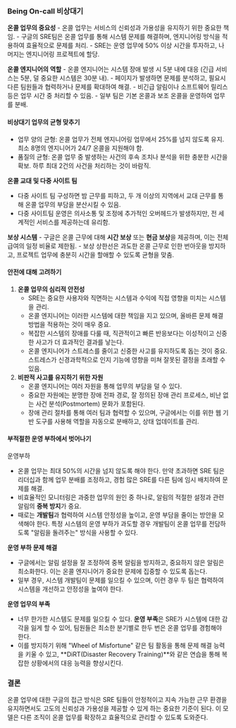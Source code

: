 ### Being On-call 비상대기

**온콜 업무의 중요성**
    - 온콜 업무는 서비스의 신뢰성과 가용성을 유지하기 위한 중요한 책임.
    - 구글의 SRE팀은 온콜 업무를 통해 시스템 문제를 해결하며, 엔지니어링 방식을 적용하여 효율적으로 문제를 처리.
    - SRE는 운영 업무에 50% 이상 시간을 투자하고, 나머지는 엔지니어링 프로젝트에 할당.

**온콜 엔지니어의 역할**
    - 온콜 엔지니어는 시스템 장애 발생 시 5분 내에 대응 (긴급 서비스는 5분, 덜 중요한 시스템은 30분 내).
    - 페이지가 발생하면 문제를 분석하고, 필요시 다른 팀원들과 협력하거나 문제를 확대하여 해결.
    - 비긴급 알림이나 소프트웨어 릴리스 등은 업무 시간 중 처리할 수 있음.
    - 일부 팀은 기본 온콜과 보조 온콜을 운영하여 업무를 분배.

#### 비상대기 업무의 균형 맞추기
- 업무 양의 균형: 온콜 업무가 전체 엔지니어링 업무에서 25%를 넘지 않도록 유지. 
  최소 8명의 엔지니어가 24/7 온콜을 지원해야 함.
- 품질의 균형: 온콜 업무 중 발생하는 사건의 후속 조치나 분석을 위한 충분한 시간을 확보. 
  하루 최대 2건의 사건을 처리하는 것이 바람직.

**온콜 교대 및 다중 사이트 팀** 
- 다중 사이트 팀 구성하면 밤 근무를 피하고, 두 개 이상의 지역에서 교대 근무를 통해 온콜 업무의 부담을 분산시킬 수 있음.
- 다중 사이트팀 운영은 의사소통 및 조정에 추가적인 오버헤드가 발생하지만, 전 세계적인 서비스를 제공하는데 유리함.

**보상 시스템**
    - 구글은 온콜 근무에 대해 **시간 보상** 또는 **현금 보상**을 제공하며, 이는 전체 급여의 일정 비율로 제한됨.
    - 보상 상한선은 과도한 온콜 근무로 인한 번아웃을 방지하고, 프로젝트 업무에 충분히 시간을 할애할 수 있도록 균형을 맞춤.

#### 안전에 대해 고려하기
1. **온콜 업무의 심리적 안전성**
    - SRE는 중요한 사용자와 직면하는 시스템과 수익에 직접 영향을 미치는 시스템을 관리. 
    - 온콜 엔지니어는 이러한 시스템에 대한 책임을 지고 있으며, 올바른 문제 해결 방법을 적용하는 것이 매우 중요.
    - 복잡한 시스템의 장애를 다룰 때, 직관적이고 빠른 반응보다는 이성적이고 신중한 사고가 더 효과적인 결과를 낳는다.
    - 온콜 엔지니어가 스트레스를 줄이고 신중한 사고를 유지하도록 돕는 것이 중요. 스트레스가 신경과학적으로 인지 기능에 영향을 미쳐 잘못된 결정을 초래할 수 있음.
2. **비판적 사고를 유지하기 위한 자원**
    - 온콜 엔지니어는 여러 자원을 통해 업무의 부담을 덜 수 있다. 
    - 중요한 자원에는 분명한 장애 전파 경로, 잘 정의된 장애 관리 프로세스, 비난 없는 사건 분석(Postmortem) 문화가 포함된다.
    - 장애 관리 절차를 통해 여러 팀과 협력할 수 있으며, 구글에서는 이를 위한 웹 기반 도구를 사용해 역할을 자동으로 분배하고, 상태 업데이트를 관리.

#### 부적절한 운영 부하에서 벗어나기

운영부하
- 온콜 업무는 최대 50%의 시간을 넘지 않도록 해야 한다. 
  만약 초과하면 SRE 팀은 리더십과 함께 업무 분배를 조정하고, 경험 많은 SRE를 다른 팀에 임시 배치하여 문제를 해결.
- 비효율적인 모니터링은 과중한 업무의 원인 중 하나로, 알림의 적절한 설정과 관련 알림의 **중복 방지**가 중요.
- 때로는 **개발팀**과 협력하여 시스템 안정성을 높이고, 운영 부담을 줄이는 방안을 모색해야 한다. 
  특정 시스템의 운영 부하가 과도할 경우 개발팀이 온콜 업무를 전담하도록 "알림을 돌려주는" 방식을 사용할 수 있다.

**운영 부하 문제 해결**
- 구글에서는 알림 설정을 잘 조정하여 중복 알림을 방지하고, 중요하지 않은 알림은 최소화한다. 
  이는 온콜 엔지니어가 중요한 문제에 집중할 수 있도록 돕는다.
- 일부 경우, 시스템 개발팀이 문제를 일으킬 수 있으며, 이런 경우 두 팀은 협력하여 시스템을 개선하고 안정성을 높여야 한다.

**운영 업무의 부족**
- 너무 한가한 시스템도 문제를 일으킬 수 있다. 
  **운영 부족**은 SRE가 시스템에 대한 감각을 잃게 할 수 있어, 팀원들은 최소한 분기별로 한두 번은 온콜 업무를 경험해야 한다.
- 이를 방지하기 위해 "Wheel of Misfortune" 같은 팀 활동을 통해 문제 해결 능력을 키울 수 있고, **DiRT(Disaster Recovery Training)**와 같은 연습을 통해 복잡한 상황에서의 대응 능력을 향상시킨다.

### 결론

온콜 업무에 대한 구글의 접근 방식은 SRE 팀들이 안정적이고 지속 가능한 근무 환경을 유지하면서도 고도의 신뢰성과 가용성을 제공할 수 있게 하는 중요한 기준이 된다. 
이 모델은 다른 조직이 온콜 업무를 확장하고 효율적으로 관리할 수 있도록 도와준다.
